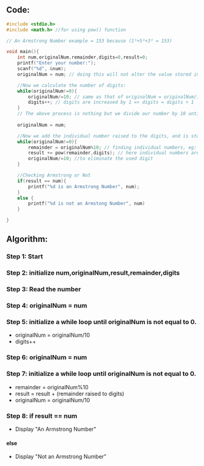 ## Code:
```c
#include <stdio.h>
#include <math.h> //for using pow() function

// An Armstrong Number example = 153 because (1³+5³+3³ = 153)

void main(){
    int num,originalNum,remainder,digits=0,result=0;
    printf("Enter your number:");
    scanf("%d", &num);
    originalNum = num; // doing this will not alter the value stored in num

    //Now we calculate the number of digits:
    while(originalNum!=0){
        originalNum/=10; // same as that of originalNum = originalNum/10
        digits++; // digits are increased by 1 => digits = digits + 1
    }
    // The above process is nothing but we divide our number by 10 until it reaches zero, and for each division by 10, we increase digit count by 1
    
    originalNum = num;

    //Now we add the individual number raised to the digits, and is stored in the result variable
    while(originalNum!=0){
        remainder = originalNum%10; // finding individual numbers, eg: 153%10 = 3, now this 3 is used in the just below step
        result += pow(remainder,digits); // here individual numbers are raised to the digits we calculated above
        originalNum/=10; //to eliminate the used digit
    }

    //Checking Armstrong or Not
    if(result == num){
        printf("%d is an Armstrong Number", num);
    }
    else {
        printf("%d is not an Armstong Number", num)
    }

}
```
## Algorithm:

### Step 1: Start
### Step 2: initialize num,originalNum,result,remainder,digits
### Step 3: Read the number
### Step 4: originalNum = num
### Step 5: initialize a while loop until originalNum is not equal to 0.
- originalNum = originalNum/10
- digits++
### Step 6: originalNum = num
### Step 7: initialize a while loop until originalNum is not equal to 0.
- remainder = originalNum%10
- result = result + (remainder raised to digits)
- originalNum = originalNum/10
### Step 8: if result == num
- Display "An Armstrong Number"
#### else
- Display "Not an Armstrong Number"